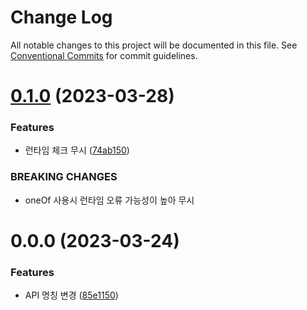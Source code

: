 # Change Log

All notable changes to this project will be documented in this file.
See [Conventional Commits](https://conventionalcommits.org) for commit guidelines.

# [0.1.0](https://github.com/openapi-kr/sdks/compare/@openapi-kr/kasi-special-dates-info@0.0.0...@openapi-kr/kasi-special-dates-info@0.1.0) (2023-03-28)


### Features

* 런타임 체크 무시 ([74ab150](https://github.com/openapi-kr/sdks/commit/74ab150ddabe39f175374d0bd884d25058ec58b0))


### BREAKING CHANGES

* oneOf 사용시 런타임 오류 가능성이 높아 무시





# 0.0.0 (2023-03-24)


### Features

* API 명칭 변경 ([85e1150](https://github.com/openapi-kr/sdks/commit/85e115072298e28b3f3a017769c2afc933cb68de))
